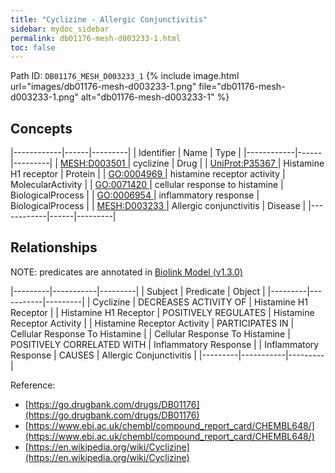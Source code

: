 ```yaml
---
title: "Cyclizine - Allergic Conjunctivitis"
sidebar: mydoc_sidebar
permalink: db01176-mesh-d003233-1.html
toc: false 
---
```



Path ID: `DB01176_MESH_D003233_1`
{% include image.html url="images/db01176-mesh-d003233-1.png" file="db01176-mesh-d003233-1.png" alt="db01176-mesh-d003233-1" %}

## Concepts

|------------|------|---------|
| Identifier | Name | Type    |
|------------|------|---------|
| <a href="https://identifiers.org/MESH:D003501">MESH:D003501 </a> | cyclizine | Drug |
| <a href="https://identifiers.org/UniProt:P35367">UniProt:P35367 </a> | Histamine H1 receptor | Protein |
| <a href="https://identifiers.org/GO:0004969">GO:0004969 </a> | histamine receptor activity | MolecularActivity |
| <a href="https://identifiers.org/GO:0071420">GO:0071420 </a> | cellular response to histamine | BiologicalProcess |
| <a href="https://identifiers.org/GO:0006954">GO:0006954 </a> | inflammatory response | BiologicalProcess |
| <a href="https://identifiers.org/MESH:D003233">MESH:D003233 </a> | Allergic conjunctivitis | Disease |
|------------|------|---------|

## Relationships


NOTE: predicates are annotated in <a href="https://github.com/biolink/biolink-model/releases/tag/v1.3.0">Biolink Model (v1.3.0)</a>

|---------|-----------|---------|
| Subject | Predicate | Object  |
|---------|-----------|---------|
| Cyclizine | DECREASES ACTIVITY OF | Histamine H1 Receptor |
| Histamine H1 Receptor | POSITIVELY REGULATES | Histamine Receptor Activity |
| Histamine Receptor Activity | PARTICIPATES IN | Cellular Response To Histamine |
| Cellular Response To Histamine | POSITIVELY CORRELATED WITH | Inflammatory Response |
| Inflammatory Response | CAUSES | Allergic Conjunctivitis |
|---------|-----------|---------|

Reference: 
  - [https://go.drugbank.com/drugs/DB01176](https://go.drugbank.com/drugs/DB01176)
  - [https://www.ebi.ac.uk/chembl/compound_report_card/CHEMBL648/](https://www.ebi.ac.uk/chembl/compound_report_card/CHEMBL648/)
  - [https://en.wikipedia.org/wiki/Cyclizine](https://en.wikipedia.org/wiki/Cyclizine)
